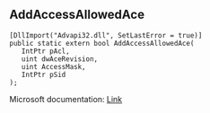 ## AddAccessAllowedAce

```
[DllImport("Advapi32.dll", SetLastError = true)]
public static extern bool AddAccessAllowedAce(
   IntPtr pAcl,
   uint dwAceRevision,
   uint AccessMask,
   IntPtr pSid
);
```

Microsoft documentation: [Link](https://docs.microsoft.com/en-us/windows/win32/api/securitybaseapi/nf-securitybaseapi-addaccessallowedace)
